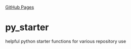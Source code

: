 [GitHub Pages](https://jameskabbes.github.io/py_starter)

# py_starter
helpful python starter functions for various repository use

